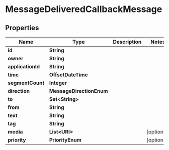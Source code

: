

# MessageDeliveredCallbackMessage


## Properties

| Name | Type | Description | Notes |
|------------ | ------------- | ------------- | -------------|
|**id** | **String** |  |  |
|**owner** | **String** |  |  |
|**applicationId** | **String** |  |  |
|**time** | **OffsetDateTime** |  |  |
|**segmentCount** | **Integer** |  |  |
|**direction** | **MessageDirectionEnum** |  |  |
|**to** | **Set&lt;String&gt;** |  |  |
|**from** | **String** |  |  |
|**text** | **String** |  |  |
|**tag** | **String** |  |  |
|**media** | **List&lt;URI&gt;** |  |  [optional] |
|**priority** | **PriorityEnum** |  |  [optional] |



